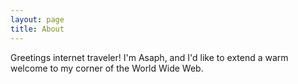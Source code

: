 ```yaml
---
layout: page
title: About
---
```


<p class="message">
  Greetings internet traveler!
  I'm Asaph, and I'd like to extend a warm welcome to my corner of the World Wide Web.
</p>


